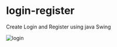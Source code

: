 # login-register
Create Login and Register using java Swing

![login](https://user-images.githubusercontent.com/58245926/197346020-01aeb748-ed95-41ca-9c20-02a348711322.gif)
